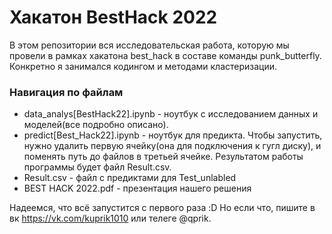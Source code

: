 # Хакатон BestHack 2022
В этом репозитории вся исследовательская работа, которую мы провели в рамках хакатона best_hack в составе команды punk_butterfly.
Конкретно я занимался кодингом и методами кластеризации. 

### Навигация по файлам
* data_analys[BestHack22].ipynb - ноутбук с исследованием данных и моделей(все подробно описано).
* predict[Best_Hack22].ipynb - ноутбук для предикта.
	Чтобы запустить, нужно удалить первую ячейку(она для подключения к гугл диску), и поменять путь до файлов в третьей ячейке.
	Результатом работы программы будет файл Result.csv.
* Result.csv - файл с предиктами для Test_unlabled
* BEST HACK 2022.pdf - презентация нашего решения

Надеемся, что всё запустится с первого раза :D Но если что, пишите в вк https://vk.com/kuprik1010 или телеге @qprik.